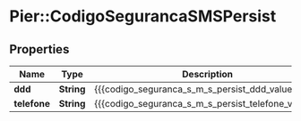 # Pier::CodigoSegurancaSMSPersist

## Properties
Name | Type | Description | Notes
------------ | ------------- | ------------- | -------------
**ddd** | **String** | {{{codigo_seguranca_s_m_s_persist_ddd_value}}} | [optional] 
**telefone** | **String** | {{{codigo_seguranca_s_m_s_persist_telefone_value}}} | [optional] 


